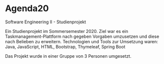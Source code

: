 # Agenda20
Software Engineering II - Studienprojekt

Ein Studienprojekt im Sommersemester 2020.
Ziel war es ein Taskmanagement-Plattform nach gegeben Vorgaben umzusetzen und diese nach Belieben zu erweitern. 
Technologien und Tools zur Umsetzung waren: Java, JavaScript, HTML, Bootstrap, Thymeleaf, Spring Boot

Das Projekt wurde in einer Gruppe von 3 Personen umgesetzt.
